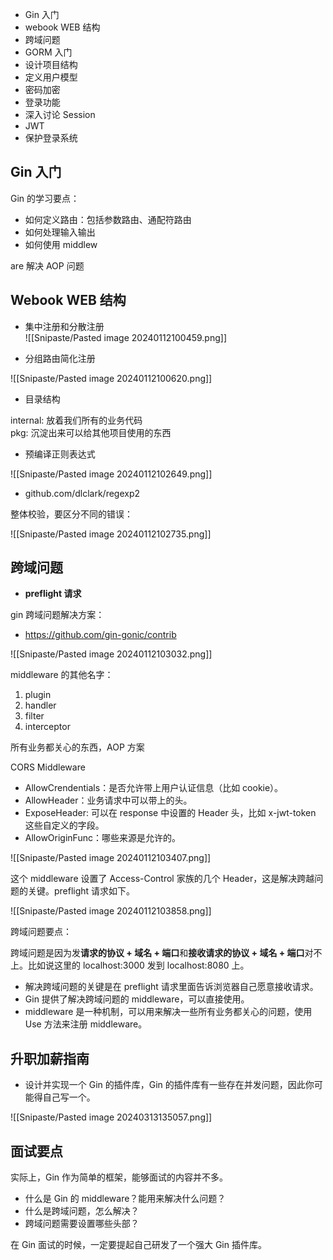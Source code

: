 - Gin 入门
- webook WEB 结构
- 跨域问题
- GORM 入门
- 设计项目结构
- 定义用户模型
- 密码加密
- 登录功能
- 深入讨论 Session
- JWT
- 保护登录系统

## Gin 入门

Gin 的学习要点：

- 如何定义路由：包括参数路由、通配符路由
- 如何处理输入输出
- 如何使用 middlew

are 解决 AOP 问题

## Webook WEB 结构

- 集中注册和分散注册  
![[Snipaste/Pasted image 20240112100459.png]]

- 分组路由简化注册

![[Snipaste/Pasted image 20240112100620.png]]

- 目录结构

internal: 放着我们所有的业务代码  
pkg: 沉淀出来可以给其他项目使用的东西

- 预编译正则表达式

![[Snipaste/Pasted image 20240112102649.png]]

- github.com/dlclark/regexp2

整体校验，要区分不同的错误：

![[Snipaste/Pasted image 20240112102735.png]]

## 跨域问题

- **preflight 请求**

gin 跨域问题解决方案：

- https://github.com/gin-gonic/contrib

![[Snipaste/Pasted image 20240112103032.png]]

middleware 的其他名字：

1. plugin
2. handler
3. filter
4. interceptor

所有业务都关心的东西，AOP 方案

CORS Middleware

- AllowCrendentials：是否允许带上用户认证信息（比如 cookie）。
- AllowHeader：业务请求中可以带上的头。
- ExposeHeader: 可以在 response 中设置的 Header 头，比如 x-jwt-token 这些自定义的字段。
- AllowOriginFunc：哪些来源是允许的。

![[Snipaste/Pasted image 20240112103407.png]]

这个 middleware 设置了 Access-Control 家族的几个 Header，这是解决跨越问题的关键。preflight 请求如下。

![[Snipaste/Pasted image 20240112103858.png]]

跨域问题要点：

跨域问题是因为发**请求的协议 + 域名 + 端口**和**接收请求的协议 + 域名 + 端口**对不上。比如说这里的 localhost:3000 发到 localhost:8080 上。

- 解决跨域问题的关键是在 preflight 请求里面告诉浏览器自己愿意接收请求。
- Gin 提供了解决跨域问题的 middleware，可以直接使用。
- middleware 是一种机制，可以用来解决一些所有业务都关心的问题，使用 Use 方法来注册 middleware。

## 升职加薪指南

- 设计并实现一个 Gin 的插件库，Gin 的插件库有一些存在并发问题，因此你可能得自己写一个。

![[Snipaste/Pasted image 20240313135057.png]]

## 面试要点

实际上，Gin 作为简单的框架，能够面试的内容并不多。

- 什么是 Gin 的 middleware？能用来解决什么问题？
- 什么是跨域问题，怎么解决？
- 跨域问题需要设置哪些头部？  

在 Gin 面试的时候，一定要提起自己研发了一个强大 Gin 插件库。
